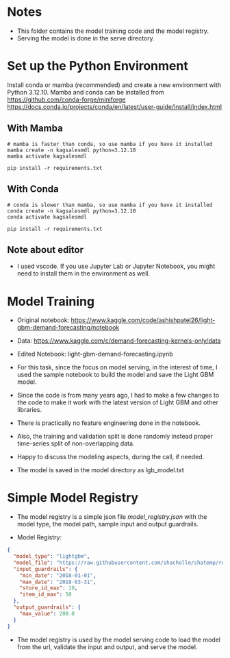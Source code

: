 # Notes
* This folder contains the model training code and the model registry.
* Serving the model is done in the serve directory.

# Set up the Python Environment

Install conda or mamba (recommended) and create a new environment with Python 3.12.10.
Mamba and conda can be installed from 
https://github.com/conda-forge/miniforge
https://docs.conda.io/projects/conda/en/latest/user-guide/install/index.html

## With Mamba
```shell
# mamba is faster than conda, so use mamba if you have it installed
mamba create -n kagsalesmdl python=3.12.10
mamba activate kagsalesmdl

pip install -r requirements.txt
```

## With Conda
```shell
# conda is slower than mamba, so use mamba if you have it installed
conda create -n kagsalesmdl python=3.12.10
conda activate kagsalesmdl

pip install -r requirements.txt
```

## Note about editor
* I used vscode. If you use Jupyter Lab or Jupyter Notebook, you might need to install them in the environment as well.

# Model Training

* Original notebook: https://www.kaggle.com/code/ashishpatel26/light-gbm-demand-forecasting/notebook
* Data: https://www.kaggle.com/c/demand-forecasting-kernels-only/data

* Edited Notebook: light-gbm-demand-forecasting.ipynb
* For this task, since the focus on model serving, in the interest of time, I used the sample notebook to build the model and save the Light GBM model.
* Since the code is from many years ago, I had to make a few changes to the code to make it work with the latest version of Light GBM and other libraries.
* There is practically no feature engineering done in the notebook.
* Also, the training and validation split is done randomly instead proper time-series split of non-overlapping data.
* Happy to discuss the modeling aspects, during the call, if needed.
* The model is saved in the model directory as lgb_model.txt

# Simple Model Registry
* The model registry is a simple json file *model_registry.json* with the model type, the model path, sample input and output guardrails.

* Model Registry:
```json
{
  "model_type": "lightgbm",
  "model_file": "https://raw.githubusercontent.com/shacholle/shatemp/refs/heads/main/model/lgb_model.txt",
  "input_guardrails": {
    "min_date": "2018-01-01",
    "max_date": "2018-03-31",
    "store_id_max": 10,
    "item_id_max": 50
  },
  "output_guardrails": {
    "max_value": 200.0
  }
}
```
* The model registry is used by the model serving code to load the model from the url, validate the input and output, and serve the model.